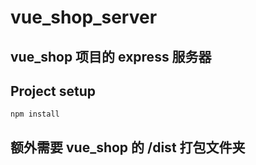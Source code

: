# vue_shop_server
## vue_shop 项目的 express 服务器
## Project setup
```
npm install
```
## 额外需要 vue_shop 的 /dist 打包文件夹
